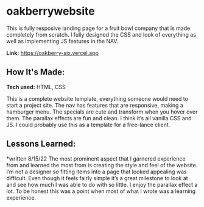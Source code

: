 # oakberrywebsite
This is fully resposive landing page for a fruit bowl company that is made completely from scratch.
I fully designed the CSS and look of everything as well as implementing JS features in the NAV.

**Link:** https://oakberry-six.vercel.app


## How It's Made:

**Tech used:** HTML, CSS

This is a complete website template, everything someone would need to start a project site. The nav has features that are responsive, making a hamburger menu. The specials are cute and transform when you hover over them. The parallax effects are fun and clean. I think it’s all vanilla CSS and JS. I could probably use this as a template for a free-lance client.

## Lessons Learned:
*written 8/15/22 The most prominent aspect that I garnered experience from and learned the most from is creating the style and feel of the website. I’m not a designer so fitting items into a page that looked appealing was difficult. Even though it feels fairly simple it’s a great milestone to look at and see how much I was able to do with so little. I enjoy the parallax effect a lot. To be honest this was a point when most of what I wrote was a learning experience. 
